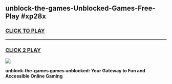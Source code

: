 
## unblock-the-games-Unblocked-Games-Free-Play #xp28x
<h3>
<a href="https://us.freeplayer.one?title=unblock-the-games&ref=9M">CLICK TO PLAY</a></h3>
<hr>

<h3>
<a href="https://us.freeplayer.one?title=unblock-the-games&ref=9M">CLICK 2 PLAY</a>
  
</h3>

<a href="https://us.freeplayer.one?title=unblock-the-games&ref=9M"><img src="https://clearcache.store/games.png"></a>


**unblock-the-games games unblocked: Your Gateway to Fun and Accessible Online Gaming**
